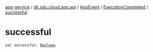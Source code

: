 [app-service](../../../index.md) / [dk.sdu.cloud.app.api](../../index.md) / [AppEvent](../index.md) / [ExecutionCompleted](index.md) / [successful](./successful.md)

# successful

`val successful: `[`Boolean`](https://kotlinlang.org/api/latest/jvm/stdlib/kotlin/-boolean/index.html)